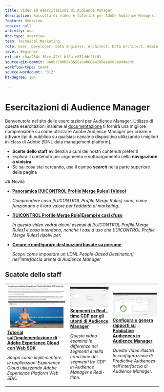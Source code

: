 ```yaml
---
title: Video ed esercitazioni di Audience Manager
description: Raccolta di video e tutorial per Adobe Audience Manager.
feature: Overview
topics: null
activity: use
doc-type: overview
team: Technical Marketing
role: User, Developer, Data Engineer, Architect, Data Architect, Admin, Leader
level: Beginner
exl-id: c6aa264c-30ce-42ff-bf8a-e651ddc2ff01
source-git-commit: 8a0bc70bb543556a0ab68e428beaa58ca09deddc
workflow-type: tm+mt
source-wordcount: '312'
ht-degree: 16%

---
```


# Esercitazioni di Audience Manager

Benvenuto/a nel sito delle esercitazioni per Audience Manager. Utilizzo di queste esercitazioni insieme al [documentazione](https://experienceleague.adobe.com/docs/audience-manager/user-guide/aam-home.html) ti fornirà una migliore comprensione su come utilizzare Adobe Audience Manager per creare e attivare tipi di pubblico su qualsiasi canale o dispositivo utilizzando i migliori in-class di Adobe [!DNL data management platform].

* **Scelte dello staff** evidenzia alcuni dei nostri contenuti preferiti
* Esplora il contenuto per argomento e sottoargomento nella **navigazione a sinistra**
* Se sai cosa stai cercando, usa il campo **search** nella parte superiore della pagina

<div id="whats-new-section">
## Novità

* **[Panoramica [!UICONTROL Profile Merge Rules] (Video)](build-and-manage-audiences/profile-merge/overview-of-profile-merge-rules.md)**

   *Comprendere cosa [!UICONTROL Profile Merge Rules] sono, come funzionano e il loro valore per l’addetto al marketing.*

* **[[!UICONTROL Profile Merge Rule]Esempi e casi d’uso](build-and-manage-audiences/profile-merge/profile-merge-rule-examples-and-use-cases.md)**

   *In questo video vedrai alcuni esempi di [!UICONTROL Profile Merge Rules] e cosa intendono, nonché i casi d&#39;uso che [!UICONTROL Profile Merge Rules] risolvi per.*

* **[Creare e configurare destinazioni basate su persone](data-activation/people-based-destinations/create-and-configure-people-based-destinations.md)**

   *Scopri come impostare un [!DNL People-Based Destination] nell’interfaccia utente di Audience Manager*
</div>

<div id="recs-overview-body-1"></div>
<div id="recs-overview-body-2"></div>
<div id="recs-overview-body-3"></div>
<div id="recs-overview-body-4"></div>
<div id="recs-overview-body-5"></div>
<div id="recs-overview-body-6"></div>

<div id="staff-picks-section">

## Scatole dello staff

<table>
<tr>
  <td>
    <a href="https://experienceleague.adobe.com/docs/platform-learn/implement-web-sdk/overview.html?lang=it">
      <img alt="immagine in miniatura per l’esercitazione "Implementare Adobe Experience Cloud con l’SDK per web"" src="assets/implement-web-sdk.jpg" />
    </a>
    <div>
      <a href="https://experienceleague.adobe.com/docs/platform-learn/implement-web-sdk/overview.html?lang=it">
    <strong>Tutorial sull’implementazione di Adobe Experience Cloud con Web SDK</strong>
    </a>
    </div>
    <p>
    <em>Scopri come implementare le applicazioni Experience Cloud utilizzando Adobe Experience Platform Web SDK.</em>
    <p>
  </td>
  <td>
    <a href="https://experienceleague.adobe.com/docs/audience-manager-learn/tutorials/other-integrations/integrating-with-rtcdp/rtcdp-segments-for-aam-users.html">
      <img alt="immagine di anteprima per l’esercitazione "Understanding Segments in Real-time CDP" (Segmenti in Real-time CDP)" src="assets/331901.jpg" />
    </a>
    <div>
      <a href="https://experienceleague.adobe.com/docs/audience-manager-learn/tutorials/other-integrations/integrating-with-rtcdp/rtcdp-segments-for-aam-users.html">
    <strong>Segmenti in Real-time CDP per gli utenti di Audience Manager</strong>
    </a>
    </div>
    <p>
    <em>Questo video esamina le differenze nei segmenti e nella creazione dei segmenti tra CDP in Audience Manager e Real-time.</em>
    <p>
  </td>
  <td>
    <a href="https://experienceleague.adobe.com/docs/audience-manager-learn/tutorials/build-and-manage-audiences/algorithmic-models/configure-and-report-on-predictive-audiences.html">
      <img alt="immagine in miniatura per l’esercitazione "Configura e genera un rapporto su Predictive Audiences in Audience Manager"" src="assets/33630.jpg" />
    </a>
    <div>
      <a href="https://experienceleague.adobe.com/docs/audience-manager-learn/tutorials/build-and-manage-audiences/algorithmic-models/configure-and-report-on-predictive-audiences.html">
    <strong>Configura e genera rapporti su Predictive Audiences in Audience Manager</strong>
    </a>
    </div>
    <p>
    <em>Questo video illustra la configurazione di Predictive Audiences nell’interfaccia di Audience Manager.</em>
    <p>
  </td>
</tr>
</table>
</div>
